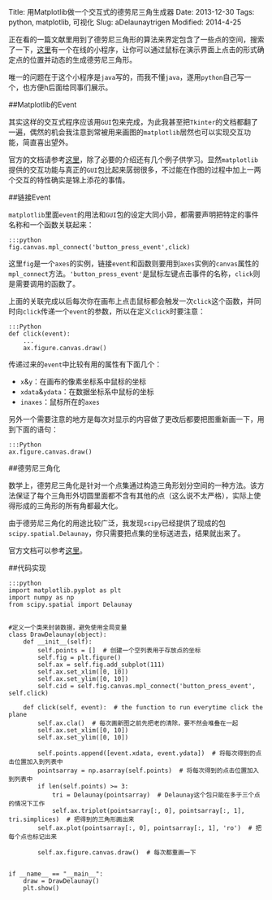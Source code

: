 Title: 用Matplotlib做一个交互式的德劳尼三角生成器
Date: 2013-12-30
Tags: python, matplotlib, 可视化
Slug: aDelaunaytrigen
Modified: 2014-4-25

正在看的一篇文献里用到了德劳尼三角形的算法来界定包含了一些点的空间，搜索了一下，[这里](http://www.cs.cornell.edu/Info/People/chew/Delaunay.html)有一个在线的小程序，让你可以通过鼠标在演示界面上点击的形式确定点的位置并动态的生成德劳尼三角形。

唯一的问题在于这个小程序是`java`写的，而我不懂`java`，遂用`python`自己写一个，也方便h后面给同事们展示。

##Matplotlib的Event

其实这样的交互式程序应该用`GUI`包来完成，为此我甚至把`Tkinter`的文档都翻了一遍，偶然的机会我注意到常被用来画图的`matplotlib`居然也可以实现交互功能，简直喜出望外。

官方的文档请参考[这里](http://matplotlib.org/1.3.1/users/event_handling.html)，除了必要的介绍还有几个例子供学习。显然`matplotlib`提供的交互功能与真正的`GUI`包比起来孱弱很多，不过能在作图的过程中加上一两个交互的特性确实是锦上添花的事情。

##链接Event

`matplotlib`里面`event`的用法和`GUI`包的设定大同小异，都需要声明把特定的事件名称和一个函数关联起来：

    :::python
	fig.canvas.mpl_connect('button_press_event',click)

这里`fig`是一个`axes`的实例，链接`event`和函数则要用到`axes`实例的`canvas`属性的`mpl_connect`方法。`'button_press_event'`是鼠标左键点击事件的名称，`click`则是需要调用的函数了。

上面的关联完成以后每次你在画布上点击鼠标都会触发一次`click`这个函数，并同时向`click`传递一个`event`的参数，所以在定义`click`时要注意：

	:::Python
	def click(event):
		...
		ax.figure.canvas.draw()

传递过来的`event`中比较有用的属性有下面几个：

- `x`&`y`：在画布的像素坐标系中鼠标的坐标
- `xdata`&`ydata`：在数据坐标系中鼠标的坐标
- `inaxes`：鼠标所在的`axes`

另外一个需要注意的地方是每次对显示的内容做了更改后都要把图重新画一下，用到下面的语句：

	:::Python
	ax.figure.canvas.draw()


##德劳尼三角化

数学上，德劳尼三角化是针对一个点集通过构造三角形划分空间的一种方法。该方法保证了每个三角形外切圆里面都不含有其他的点（这么说不太严格），实际上使得形成的三角形的所有角都最大化。

由于德劳尼三角化的用途比较广泛，我发现`scipy`已经提供了现成的包`scipy.spatial.Delaunay`，你只需要把点集的坐标送进去，结果就出来了。

官方文档可以参考[这里](http://docs.scipy.org/doc/scipy/reference/generated/scipy.spatial.Delaunay.html)。

##代码实现

    :::python
    import matplotlib.pyplot as plt
    import numpy as np
    from scipy.spatial import Delaunay


    #定义一个类来封装数据，避免使用全局变量
    class DrawDelaunay(object):
        def __init__(self):
            self.points = []  # 创建一个空列表用于存放点的坐标
            self.fig = plt.figure()
            self.ax = self.fig.add_subplot(111)
            self.ax.set_xlim([0, 10])
            self.ax.set_ylim([0, 10])
            self.cid = self.fig.canvas.mpl_connect('button_press_event', self.click)

        def click(self, event):  # the function to run everytime click the plane
            self.ax.cla()  # 每次画新图之前先把老的清除，要不然会堆叠在一起
            self.ax.set_xlim([0, 10])
            self.ax.set_ylim([0, 10])

            self.points.append([event.xdata, event.ydata])  # 将每次得到的点击位置加入到列表中
            pointsarray = np.asarray(self.points)  # 将每次得到的点击位置加入到列表中
            if len(self.points) >= 3:
                tri = Delaunay(pointsarray)  # Delaunay这个包只能在多于三个点的情况下工作
                self.ax.triplot(pointsarray[:, 0], pointsarray[:, 1], tri.simplices)  # 把得到的三角形画出来
            self.ax.plot(pointsarray[:, 0], pointsarray[:, 1], 'ro')  # 把每个点也标记出来

            self.ax.figure.canvas.draw()  # 每次都重画一下  


    if __name__ == "__main__":
        draw = DrawDelaunay()
        plt.show()
